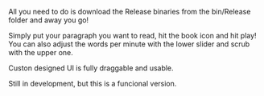 All you need to do is download the Release binaries from the bin/Release folder and away you go!

Simply put your paragraph you want to read, hit the book icon and hit play! You can also adjust the words per minute with the lower slider and scrub with the upper one.

Custon designed UI is fully draggable and usable.

Still in development, but this is a funcional version.
